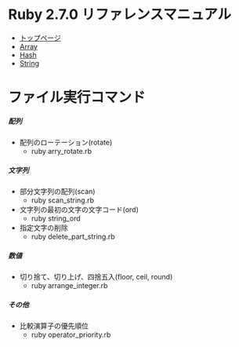 # Ruby 2.7.0 リファレンスマニュアル
 - [トップページ](https://docs.ruby-lang.org/ja/latest/doc/index.html)
 - [Array](https://docs.ruby-lang.org/ja/latest/class/Array.html)
 - [Hash](https://docs.ruby-lang.org/ja/latest/class/Hash.html)
 - [String](https://docs.ruby-lang.org/ja/latest/class/String.html)

# ファイル実行コマンド
##### 配列
 - 配列のローテーション(rotate)
   - ruby arry_rotate.rb

##### 文字列
 - 部分文字列の配列(scan)
   - ruby scan_string.rb
 - 文字列の最初の文字の文字コード(ord)
   - ruby string_ord
 - 指定文字の削除
   - ruby delete_part_string.rb

##### 数値
 - 切り捨て、切り上げ、四捨五入(floor, ceil, round)
   - ruby arrange_integer.rb
##### その他
 - 比較演算子の優先順位
   - ruby operator_priority.rb
